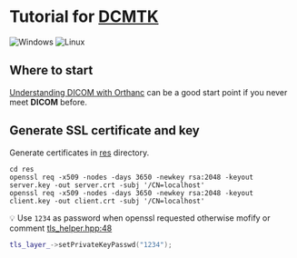 # Tutorial for [DCMTK](https://dicom.offis.de/dcmtk.php.en)

![Windows](https://github.com/maidamai0/dcmtk_tutorial/actions/workflows/windows.yml/badge.svg)
![Linux](https://github.com/maidamai0/dcmtk_tutorial/actions/workflows/linux.yml/badge.svg)

## Where to start

[Understanding DICOM with Orthanc](https://book.orthanc-server.com/dicom-guide.html) can be a good start point if you never meet **DICOM** before.

## Generate SSL certificate and key

Generate certificates in [res](./res) directory.

```shell
cd res
openssl req -x509 -nodes -days 3650 -newkey rsa:2048 -keyout server.key -out server.crt -subj '/CN=localhost'
openssl req -x509 -nodes -days 3650 -newkey rsa:2048 -keyout client.key -out client.crt -subj '/CN=localhost'
```

:bulb: Use `1234` as password when openssl requested otherwise mofify or comment [tls_helper.hpp:48](src/tls_helper.hpp)

```cpp
tls_layer_->setPrivateKeyPasswd("1234");
```
